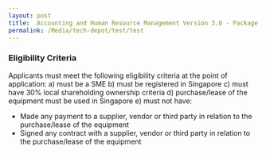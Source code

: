 ```yaml
---
layout: post
title:  Accounting and Human Resource Management Version 3.0 - Package A (10 Users)
permalink: /Media/tech-depot/test/test
---
```

<h3>Eligibility Criteria</h3>
<p>Applicants must meet the following eligibility criteria at the point of application:
a) must be a SME
b) must be registered in Singapore
c) must have 30% local shareholding ownership criteria
d) purchase/lease of the equipment must be used in Singapore
e) must not have:</p>
<ul>
<li>Made any payment to a supplier, vendor or third party in relation to the purchase/lease of the equipment</li>
<li>Signed any contract with a supplier, vendor or third party in relation to the purchase/lease of the equipment</li>
</ul>
